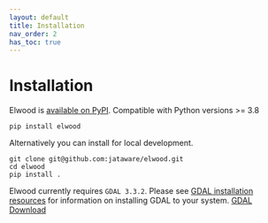 ```yaml
---
layout: default
title: Installation
nav_order: 2
has_toc: true
---
```

# Installation

Elwood is [available on PyPI](https://pypi.org/project/elwood/). Compatible with Python versions >= 3.8
```
pip install elwood
```


Alternatively you can install for local development.

```
git clone git@github.com:jataware/elwood.git
cd elwood
pip install .
```

Elwood currently requires `GDAL 3.3.2`. Please see [GDAL installation resources](https://pypi.org/project/GDAL/) for information on installing GDAL to your system. [GDAL Download](https://gdal.org/download.html#)